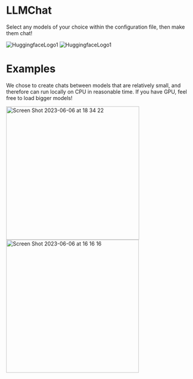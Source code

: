 # LLMChat
Select any models of your choice within the configuration file, then make them chat!


![HuggingfaceLogo1](https://github.com/giuliofilippi/LLMChat/assets/54779477/c6d5589a-a69f-4ebe-8ebe-d0d87c6ec273)
![HuggingfaceLogo1](https://github.com/giuliofilippi/LLMChat/assets/54779477/10406fcb-3666-4956-af78-2ab0daa9d4eb)



# Examples
We chose to create chats between models that are relatively small, and therefore can run locally on CPU in reasonable time. If you have GPU, feel free to load bigger models!

<img width="358" alt="Screen Shot 2023-06-06 at 18 34 22" src="https://github.com/giuliofilippi/LLMChat/assets/54779477/06f37fb4-6104-4c48-98f7-83842cf95c48">

<img width="357" alt="Screen Shot 2023-06-06 at 16 16 16" src="https://github.com/giuliofilippi/LLMChat/assets/54779477/6334d5b7-0cfa-4fec-b092-c72deb2db228">
